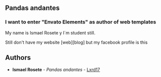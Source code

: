 ## Pandas andantes
### I want to enter "Envato Elements" as author of web templates

My name is Ismael Rosete y I´m student still.

Still don't have my website [web][blog] but my facebook profile is this

[Ismael Rxssette]: https://www.facebook.com/ismael.rossett

## Authors

* **Ismael Rosete** - *Pandas andantes* - [Lxrd17](https://github.com/Lxrd17)
